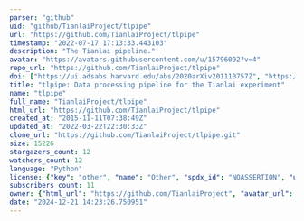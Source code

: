 ```yaml
---
parser: "github"
uid: "github/TianlaiProject/tlpipe"
url: "https://github.com/TianlaiProject/tlpipe"
timestamp: "2022-07-17 17:13:33.443103"
description: "The Tianlai pipeline."
avatar: "https://avatars.githubusercontent.com/u/15796092?v=4"
repo_url: "https://github.com/TianlaiProject/tlpipe"
doi: ["https://ui.adsabs.harvard.edu/abs/2020arXiv201110757Z", "https://ui.adsabs.harvard.edu/abs/2020ascl.soft11006Z/abstract"]
title: "tlpipe: Data processing pipeline for the Tianlai experiment"
name: "tlpipe"
full_name: "TianlaiProject/tlpipe"
html_url: "https://github.com/TianlaiProject/tlpipe"
created_at: "2015-11-11T07:38:49Z"
updated_at: "2022-03-22T22:30:33Z"
clone_url: "https://github.com/TianlaiProject/tlpipe.git"
size: 15226
stargazers_count: 12
watchers_count: 12
language: "Python"
license: {"key": "other", "name": "Other", "spdx_id": "NOASSERTION", "url": null, "node_id": "MDc6TGljZW5zZTA="}
subscribers_count: 11
owner: {"html_url": "https://github.com/TianlaiProject", "avatar_url": "https://avatars.githubusercontent.com/u/15796092?v=4", "login": "TianlaiProject", "type": "Organization"}
date: "2024-12-21 14:23:26.750951"
---
```

